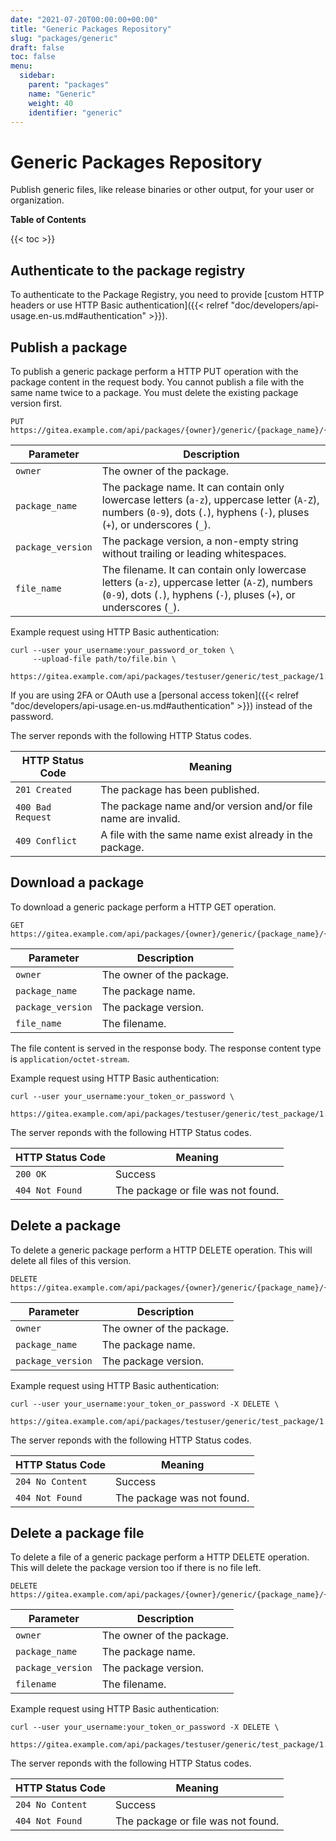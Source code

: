 ```yaml
---
date: "2021-07-20T00:00:00+00:00"
title: "Generic Packages Repository"
slug: "packages/generic"
draft: false
toc: false
menu:
  sidebar:
    parent: "packages"
    name: "Generic"
    weight: 40
    identifier: "generic"
---
```


# Generic Packages Repository

Publish generic files, like release binaries or other output, for your user or organization.

**Table of Contents**

{{< toc >}}

## Authenticate to the package registry

To authenticate to the Package Registry, you need to provide [custom HTTP headers or use HTTP Basic authentication]({{< relref "doc/developers/api-usage.en-us.md#authentication" >}}).

## Publish a package

To publish a generic package perform a HTTP PUT operation with the package content in the request body.
You cannot publish a file with the same name twice to a package. You must delete the existing package version first.

```
PUT https://gitea.example.com/api/packages/{owner}/generic/{package_name}/{package_version}/{file_name}
```

| Parameter         | Description |
| ----------------- | ----------- |
| `owner`           | The owner of the package. |
| `package_name`    | The package name. It can contain only lowercase letters (`a-z`), uppercase letter (`A-Z`), numbers (`0-9`), dots (`.`), hyphens (`-`), pluses (`+`), or underscores (`_`). |
| `package_version` | The package version, a non-empty string without trailing or leading whitespaces. |
| `file_name`       | The filename. It can contain only lowercase letters (`a-z`), uppercase letter (`A-Z`), numbers (`0-9`), dots (`.`), hyphens (`-`), pluses (`+`), or underscores (`_`). |

Example request using HTTP Basic authentication:

```shell
curl --user your_username:your_password_or_token \
     --upload-file path/to/file.bin \
     https://gitea.example.com/api/packages/testuser/generic/test_package/1.0.0/file.bin
```

If you are using 2FA or OAuth use a [personal access token]({{< relref "doc/developers/api-usage.en-us.md#authentication" >}}) instead of the password.

The server reponds with the following HTTP Status codes.

| HTTP Status Code  | Meaning |
| ----------------- | ------- |
| `201 Created`     | The package has been published. |
| `400 Bad Request` | The package name and/or version and/or file name are invalid. |
| `409 Conflict`    | A file with the same name exist already in the package. |

## Download a package

To download a generic package perform a HTTP GET operation.

```
GET https://gitea.example.com/api/packages/{owner}/generic/{package_name}/{package_version}/{file_name}
```

| Parameter         | Description |
| ----------------- | ----------- |
| `owner`           | The owner of the package. |
| `package_name`    | The package name. |
| `package_version` | The package version. |
| `file_name`       | The filename. |

The file content is served in the response body. The response content type is `application/octet-stream`.

Example request using HTTP Basic authentication:

```shell
curl --user your_username:your_token_or_password \
     https://gitea.example.com/api/packages/testuser/generic/test_package/1.0.0/file.bin
```

The server reponds with the following HTTP Status codes.

| HTTP Status Code  | Meaning |
| ----------------- | ------- |
| `200 OK`          | Success |
| `404 Not Found`   | The package or file was not found. |

## Delete a package

To delete a generic package perform a HTTP DELETE operation. This will delete all files of this version.

```
DELETE https://gitea.example.com/api/packages/{owner}/generic/{package_name}/{package_version}
```

| Parameter         | Description |
| ----------------- | ----------- |
| `owner`           | The owner of the package. |
| `package_name`    | The package name. |
| `package_version` | The package version. |

Example request using HTTP Basic authentication:

```shell
curl --user your_username:your_token_or_password -X DELETE \
     https://gitea.example.com/api/packages/testuser/generic/test_package/1.0.0
```

The server reponds with the following HTTP Status codes.

| HTTP Status Code  | Meaning |
| ----------------- | ------- |
| `204 No Content`  | Success |
| `404 Not Found`   | The package was not found. |

## Delete a package file

To delete a file of a generic package perform a HTTP DELETE operation. This will delete the package version too if there is no file left.

```
DELETE https://gitea.example.com/api/packages/{owner}/generic/{package_name}/{package_version}/{filename}
```

| Parameter         | Description |
| ----------------- | ----------- |
| `owner`           | The owner of the package. |
| `package_name`    | The package name. |
| `package_version` | The package version. |
| `filename`        | The filename. |

Example request using HTTP Basic authentication:

```shell
curl --user your_username:your_token_or_password -X DELETE \
     https://gitea.example.com/api/packages/testuser/generic/test_package/1.0.0/file.bin
```

The server reponds with the following HTTP Status codes.

| HTTP Status Code  | Meaning |
| ----------------- | ------- |
| `204 No Content`  | Success |
| `404 Not Found`   | The package or file was not found. |
